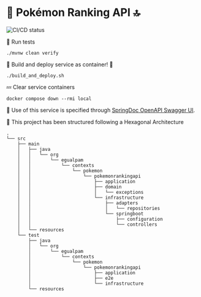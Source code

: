 # 🦆 Pokémon Ranking API 🔝

![CI/CD status](https://github.com/erickgualpa/pokemon-ranking-api/actions/workflows/main.yml/badge.svg)

🧪 Run tests
<br>

```shell script
./mvnw clean verify
```

🚀 Build and deploy service as container! 🐳
<br>

```shell script
./build_and_deploy.sh
```

💤 Clear service containers

```shell script
docker compose down --rmi local
``` 

🔹 Use of this service is specified through [SpringDoc OpenAPI Swagger UI](http://localhost:8080/swagger-ui/index.html).

📣 This project has been structured following a Hexagonal Architecture

[//]: # (Directory tree below was generated using 'tree -d -I target' command)

```
.
└── src
    ├── main
    │   ├── java
    │   │   └── org
    │   │       └── egualpam
    │   │           └── contexts
    │   │               └── pokemon
    │   │                   └── pokemonrankingapi
    │   │                       ├── application
    │   │                       ├── domain
    │   │                       │   └── exceptions
    │   │                       └── infrastructure
    │   │                           ├── adapters
    │   │                           │   └── repositories
    │   │                           └── springboot
    │   │                               ├── configuration
    │   │                               └── controllers
    │   └── resources
    └── test
        ├── java
        │   └── org
        │       └── egualpam
        │           └── contexts
        │               └── pokemon
        │                   └── pokemonrankingapi
        │                       ├── application
        │                       ├── e2e
        │                       └── infrastructure
        └── resources
```
